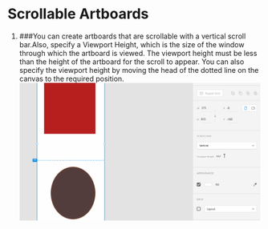 # **Scrollable Artboards**

1. ###You can create artboards that are scrollable with a vertical scroll bar.Also, specify a Viewport Height, which is the size of the window through which the artboard is viewed. The viewport height must be less than the height of the artboard for the scroll to appear. You can also specify the viewport height by moving the head of the dotted line on the canvas to the required position. ![](../images/pilot-04/scrollable-artboard.gif)